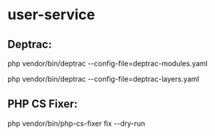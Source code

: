 # user-service

<h2>Deptrac:</h2>
php vendor/bin/deptrac --config-file=deptrac-modules.yaml

php vendor/bin/deptrac --config-file=deptrac-layers.yaml

<h2>PHP CS Fixer:</h2>

php vendor/bin/php-cs-fixer fix --dry-run
